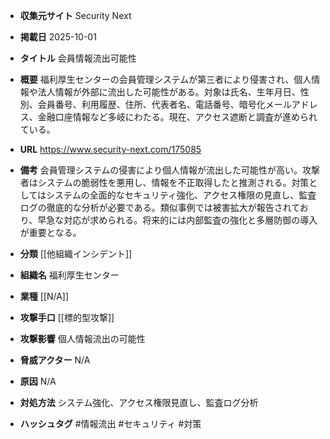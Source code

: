 - **収集元サイト**
Security Next

- **掲載日**
2025-10-01

- **タイトル**
会員情報流出可能性

- **概要**
福利厚生センターの会員管理システムが第三者により侵害され、個人情報や法人情報が外部に流出した可能性がある。対象は氏名、生年月日、性別、会員番号、利用履歴、住所、代表者名、電話番号、暗号化メールアドレス、金融口座情報など多岐にわたる。現在、アクセス遮断と調査が進められている。

- **URL**
https://www.security-next.com/175085

- **備考**
会員管理システムの侵害により個人情報が流出した可能性が高い。攻撃者はシステムの脆弱性を悪用し、情報を不正取得したと推測される。対策としてはシステムの全面的なセキュリティ強化、アクセス権限の見直し、監査ログの徹底的な分析が必要である。類似事例では被害拡大が報告されており、早急な対応が求められる。将来的には内部監査の強化と多層防御の導入が重要となる。

- **分類**
[[他組織インシデント]]

- **組織名**
福利厚生センター

- **業種**
[[N/A]]

- **攻撃手口**
[[標的型攻撃]]

- **攻撃影響**
個人情報流出の可能性

- **脅威アクター**
N/A

- **原因**
N/A

- **対処方法**
システム強化、アクセス権限見直し、監査ログ分析

- **ハッシュタグ**
#情報流出 #セキュリティ #対策

